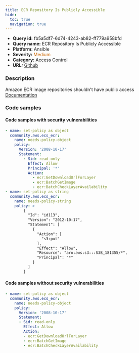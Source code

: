 ```yaml
---
title: ECR Repository Is Publicly Accessible
hide:
  toc: true
  navigation: true
---
```


<style>
  .highlight .hll {
    background-color: #ff171742;
  }
  .md-content {
    max-width: 1100px;
    margin: 0 auto;
  }
</style>

-   **Query id:** fb5a5df7-6d74-4243-ab82-ff779a958bfd
-   **Query name:** ECR Repository Is Publicly Accessible
-   **Platform:** Ansible
-   **Severity:** <span style="color:#C60">Medium</span>
-   **Category:** Access Control
-   **URL:** [Github](https://github.com/Checkmarx/kics/tree/master/assets/queries/ansible/aws/ecr_repository_is_publicly_accessible)

### Description
Amazon ECR image repositories shouldn't have public access<br>
[Documentation](https://docs.ansible.com/ansible/latest/collections/community/aws/ecs_ecr_module.html#parameter-policy)

### Code samples
#### Code samples with security vulnerabilities
```yaml title="Positive test num. 1 - yaml file" hl_lines="17 4"
- name: set-policy as object
  community.aws.ecs_ecr:
    name: needs-policy-object
    policy:
      Version: '2008-10-17'
      Statement:
        - Sid: read-only
          Effect: Allow
          Principal: '*'
          Action:
            - ecr:GetDownloadUrlForLayer
            - ecr:BatchGetImage
            - ecr:BatchCheckLayerAvailability
- name: set-policy as string
  community.aws.ecs_ecr:
    name: needs-policy-string
    policy: >
        {
          "Id": "id113",
          "Version": "2012-10-17",
          "Statement": [
            {
              "Action": [
                "s3:put"
              ],
              "Effect": "Allow",
              "Resource": "arn:aws:s3:::S3B_181355/*",
              "Principal": "*"
            }
          ]
        }

```


#### Code samples without security vulnerabilities
```yaml title="Negative test num. 1 - yaml file"
- name: set-policy as object
  community.aws.ecs_ecr:
    name: needs-policy-object
    policy:
      Version: '2008-10-17'
      Statement:
      - Sid: read-only
        Effect: Allow
        Action:
        - ecr:GetDownloadUrlForLayer
        - ecr:BatchGetImage
        - ecr:BatchCheckLayerAvailability

```
